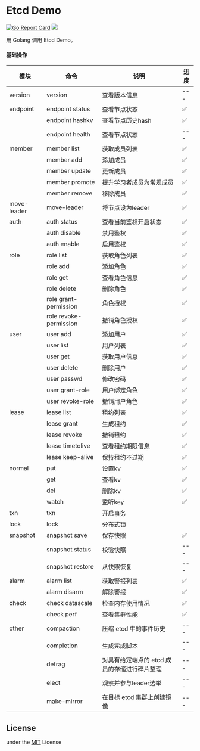Etcd Demo
============

[![Go Report Card](https://goreportcard.com/badge/github.com/jormin/etcd-demo)](https://goreportcard.com/report/github.com/jormin/etcd-demo)
[![](https://img.shields.io/badge/version-v1.0.0-success.svg)](https://github.com/jormin/etcd-demo)

用 Golang 调用 Etcd Demo。

#### 基础操作

| 模块        | 命令                   | 说明                                         | 进度 |
| ----------- | ---------------------- | -------------------------------------------- | ---- |
| version     | version                | 查看版本信息                                 | ---  |
| endpoint    | endpoint status        | 查看节点状态                                 | ✅    |
|             | endpoint hashkv        | 查看节点历史hash                             | ✅    |
|             | endpoint health        | 查看节点状态                                 | ---  |
| member      | member list            | 获取成员列表                                 | ✅    |
|             | member add             | 添加成员                                     | ✅    |
|             | member update          | 更新成员                                     | ✅    |
|             | member promote         | 提升学习者成员为常规成员                     | ✅    |
|             | member remove          | 移除成员                                     | ✅    |
| move-leader | move-leader            | 将节点设为leader                             | ✅    |
| auth        | auth status            | 查看当前鉴权开启状态                         | ✅    |
|             | auth disable           | 禁用鉴权                                     | ✅    |
|             | auth enable            | 启用鉴权                                     | ✅    |
| role        | role list              | 获取角色列表                                 | ✅    |
|             | role add               | 添加角色                                     | ✅    |
|             | role get               | 查看角色信息                                 | ✅    |
|             | role delete            | 删除角色                                     | ✅    |
|             | role grant-permission  | 角色授权                                     | ✅    |
|             | role revoke-permission | 撤销角色授权                                 | ✅    |
| user        | user add               | 添加用户                                     | ✅    |
|             | user list              | 用户列表                                     | ✅    |
|             | user get               | 获取用户信息                                 | ✅    |
|             | user delete            | 删除用户                                     | ✅    |
|             | user passwd            | 修改密码                                     | ✅    |
|             | user grant-role        | 用户绑定角色                                 | ✅    |
|             | user revoke-role       | 撤销用户角色                                 | ✅    |
| lease       | lease list             | 租约列表                                     | ✅    |
|             | lease grant            | 生成租约                                     | ✅    |
|             | lease revoke           | 撤销租约                                     | ✅    |
|             | lease timetolive       | 查看租约期限信息                             | ✅    |
|             | lease keep-alive       | 保持租约不过期                               | ✅    |
| normal      | put                    | 设置kv                                       | ✅    |
|             | get                    | 查看kv                                       | ✅    |
|             | del                    | 删除kv                                       | ✅    |
|             | watch                  | 监听key                                      | ✅    |
| txn         | txn                    | 开启事务                                     |      |
| lock        | lock                   | 分布式锁                                     |      |
| snapshot    | snapshot save          | 保存快照                                     | ✅    |
|             | snapshot status        | 校验快照                                     | ---  |
|             | snapshot restore       | 从快照恢复                                   | ---  |
| alarm       | alarm list             | 获取警报列表                                 | ✅    |
|             | alarm disarm           | 解除警报                                     | ✅    |
| check       | check datascale        | 检查内存使用情况                             | ✅    |
|             | check perf             | 查看集群性能                                 | ✅    |
| other       | compaction             | 压缩 etcd 中的事件历史                       | ---  |
|             | completion             | 生成完成脚本                                 | ---  |
|             | defrag                 | 对具有给定端点的 etcd 成员的存储进行碎片整理 | ---  |
|             | elect                  | 观察并参与leader选举                         | ---  |
|             | make-mirror            | 在目标 etcd 集群上创建镜像                   | ---  |



License
-------

under the [MIT](./LICENSE) License